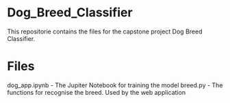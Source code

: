 # Dog_Breed_Classifier

This repositorie contains the files for the capstone project Dog Breed Classifier.

# Files
dog_app.ipynb - The Jupiter Notebook for training the model
breed.py - The functions for recognise the breed. Used by the web application
